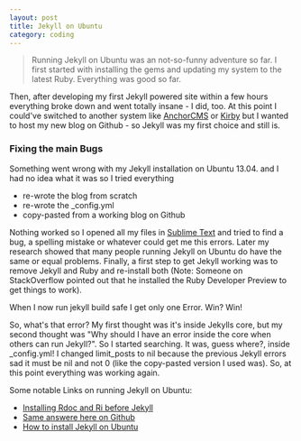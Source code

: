 ```yaml
---
layout: post
title: Jekyll on Ubuntu
category: coding
---
```


> Running Jekyll on Ubuntu was an not-so-funny adventure so far. I first started with installing the gems and updating my system to the latest Ruby. Everything was good so far.

Then, after developing my first Jekyll powered site within a few hours everything broke down and went totally insane - I did, too. At this point I could've switched to another system like [AnchorCMS](http://anchorcms.com) or [Kirby](http://getkirby.com) but I wanted to host my new blog on Github - so Jekyll was my first choice and still is.

### Fixing the main Bugs


Something went wrong with my Jekyll installation on Ubuntu 13.04. and I had no idea what it was so I tried everything

-   re-wrote the blog from scratch
-   re-wrote the \_config.yml
-   copy-pasted from a working blog on Github

Nothing worked so I opened all my files in [Sublime Text](http://sublimetext.com) and tried to find a bug, a spelling mistake or whatever could get me this errors.
Later my research showed that many people running Jekyll on Ubuntu do have the same or equal problems. Finally, a first step to get Jekyll working was to remove Jekyll and Ruby and re-install both (Note: Someone on StackOverflow pointed out that he installed the Ruby Developer Preview to get things to work).


When I now run jekyll build safe I get only one Error. Win? Win! 


So, what's that error? My first thought was it's inside Jekylls core, but my second thought was "Why should I have an error inside the core when others can run Jekyll?". So I started searching. It was, guess where?, inside \_config.yml!
I changed limit_posts to nil because the previous Jekyll errors sad it must be nil and not 0 (like the copy-pasted version I used was). So, at this point everything was working again.

Some notable Links on running Jekyll on Ubuntu:

-   [Installing Rdoc and Ri before Jekyll](http://askubuntu.com/questions/259823/installing-jekyll-with-gem/302443#302443)
-   [Same answere here on Github](https://github.com/mojombo/jekyll/issues/762#issuecomment-17779206)
-   [How to install Jekyll on Ubuntu](http://askubuntu.com/questions/305884/how-to-install-jekyll) 